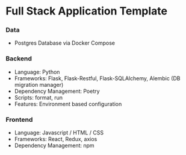 # Full Stack Application Template
  
  
### Data
* Postgres Database via Docker Compose
### Backend
* Language: Python
* Frameworks: Flask, Flask-Restful, Flask-SQLAlchemy, Alembic (DB migration manager)
* Dependency Management: Poetry
* Scripts: format, run
* Features: Environment based configuration
### Frontend
* Language: Javascript / HTML / CSS
* Frameworks: React, Redux, axios
* Dependency Management: npm
